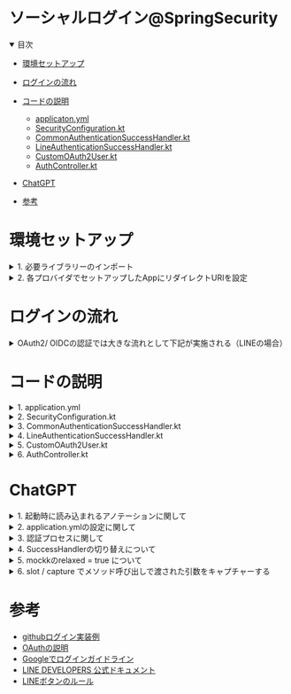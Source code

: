# ソーシャルログイン@SpringSecurity

<details open="open">
<summary>目次</summary>



- [環境セットアップ](#環境セットアップ)
- [ログインの流れ](#ログインの流れ)
- [コードの説明](#コードの説明)
  - [applicaton.yml](#applicaton.yml)
  - [SecurityConfiguration.kt](#SecurityConfiguration.kt)
  - [CommonAuthenticationSuccessHandler.kt](#CommonAuthenticationSuccessHandler.kt)
  - [LineAuthenticationSuccessHandler.kt](#LineAuthenticationSuccessHandler.kt)
  - [CustomOAuth2User.kt](#CustomOAuth2User.kt)
  - [AuthController.kt](#AuthController.kt)

- [ChatGPT](#ChatGPT)

- [参考](#参考)

</details>

# 環境セットアップ

<details>
<summary> 1. 必要ライブラリーのインポート</summary>

```gradlew.kts
    implementation("org.springframework.boot:spring-boot-starter-oauth2-client")
	implementation("org.springframework.boot:spring-boot-starter-security")
```
</details>

<details>
<summary> 2. 各プロバイダでセットアップしたAppにリダイレクトURIを設定</summary>

- 最小限必要なUriはSpringSecurityでセットする「redirectUri: "{baseUrl}/login/oauth2/code/{registrationId}"」が必要。
- LINEの場合は、http://localhost:8080/login/oauth2/code/line"
</details>

# ログインの流れ

<details>
<summary>  OAuth2/ OIDCの認証では大きな流れとして下記が実施される（LINEの場合）</summary>

- ![ログインの流れ](./assets/images/line-login-flow.png)

1. フロントエンド→バックエンドのログインエンドポイントへHttpリクエスト。/oauth2/authorization/{registrationId}がSpringSecurityがログイン認証を始める最初のエンドポイント
2. SpringSecurity→各プロバイダの認証エンドポイントを叩く。上記の{registrationId}にともなって、各resistrationに登録されている名前と一致するproviderのauthorizationUriを叩く。LINEの場合は、https://access.line.me/oauth2/v2.1/authorizeに必要なQueryをSpringSecurityが勝手につけてリクエスト送付
3. ユーザーが認証処理をすると、各プロバイダ→Spring Securityに必要なクエリをつけた状態（codeなど）で、登録されているredirectUriにリダイレクトされる
4. Spring Security→各プロバイダに必要な情報（codeなど）を付与してアクセストークン発行の依頼（postメソッド）。tokenUri: https://api.line.me/oauth2/v2.1/token
5. 各プロバイダ→SpringSecurityにアクセストークンなどを含んだ情報をredirect_uriへresponseする。
6. SpringSecurity→各プロバイダへアクセストークンを使用して、ユーザーの認証情報を取得依頼。userInfoUri: https://api.line.me/v2/profile
7. 各プロバイダ→SpringSecurityへ上記の情報をredirect_uriへresponseする。
8. 上記まで問題なければ、各SuccessHandlerが実行される（SuccessHandlerに入るタイミングでは２〜７が全て終わっていて、ユーザー情報はすでに持っている!!）
9. SuccessHandlerの最後にフロントエンドへredirectする。この時、SpringSecurityが「JSESSIONID」を作成してブラウザが保持する。これによってセッション管理されてUserの認証プロセスを完了する


```application.yml
spring:
  security:
    oauth2:
      client:
        registration:
          github:
            clientId: ${GITHUB_CLIENT_ID}
            clientSecret: ${GITHUB_SECRET_ID}
            scope: read:user
          line:
            clientId: ${LINE_CLIENT_ID}
            clientSecret: ${LINE_SECRET_ID}
            authorizationGrantType: authorization_code
            redirectUri: "{baseUrl}/login/oauth2/code/{registrationId}"
            scope: profile
        provider:
          line:
            authorizationUri: https://access.line.me/oauth2/v2.1/authorize
            tokenUri: https://api.line.me/oauth2/v2.1/token
            userInfoUri: https://api.line.me/v2/profile
            userNameAttribute: userId
#githubは共通のOAuthプロバイダとして、SpringBootが認識するので、登録不要
#          github:
#            authorization-uri: https://github.com/login/oauth/authorize
#            token-uri: https://github.com/login/oauth/access_token
#            user-info-uri: https://api.github.com/user


#Frontendから叩く場合は、/oauth2/authorization/{registrationId}がバックエンドの認証フローをスタートさせるトリガー
```
</details>


# コードの説明


<details>
<summary> 1. application.yml </summary>

- resistrationIdで各プロバイダを区別する
- 複数のプロバイダを使用する場合は、１つにredirectUriを定義すれば良い。最後に{resistrationId}とすることで、それぞれのプロバイダ用のリダイレクトUriが内部的に定義される
- scopeは各プロバイダに寄るので調べること
- フロントエンドから叩く際は、/oauth2/authorization/{registrationId}を叩く。各プロバイダでパスによって切り替えられる
- 共通OAuthプロバイダの場合（Github、Google、Facebookなど）は、SpringSecurityに既にプロバイダ情報はあるため、authorizationUriとかは特に定義しなくても問題ない。


```application.yml
spring:
  security:
    oauth2:
      client:
        registration:
          github:
            clientId: ${GITHUB_CLIENT_ID}
            clientSecret: ${GITHUB_SECRET_ID}
            scope: read:user
          line:
            clientId: ${LINE_CLIENT_ID}
            clientSecret: ${LINE_SECRET_ID}
            authorizationGrantType: authorization_code
            redirectUri: "{baseUrl}/login/oauth2/code/{registrationId}"
            scope: profile
        provider:
          line:
            authorizationUri: https://access.line.me/oauth2/v2.1/authorize
            tokenUri: https://api.line.me/oauth2/v2.1/token
            userInfoUri: https://api.line.me/v2/profile
            userNameAttribute: userId
#githubは共通のOAuthプロバイダとして、SpringBootが認識するので、登録不要
#          github:
#            authorization-uri: https://github.com/login/oauth/authorize
#            token-uri: https://github.com/login/oauth/access_token
#            user-info-uri: https://api.github.com/user


#Frontendから叩く場合は、/oauth2/authorization/{registrationId}がバックエンドの認証フローをスタートさせるトリガー
```

</details>

<details>
<summary> 2. SecurityConfiguration.kt </summary>

- 複数のプロバイダを切り替えれるように、各プロバイダ用のSuccessHandlerをBean登録しておく
- .csrfでポスト処理などの403エラーを回避できる（ただ、ざるになるので本当はだめ）
- requestMatchers().authentificated()で登録されているエンドポイントは認証されているかのチェックが入る。@AuthenticationPrincipalを使ってUser情報を取りたい場合は、このエンドポイント内にないとだめ

```kotlin
package com.example.backend.auth.config

import com.example.backend.auth.handler.common.AppCustomeAuthenticationSuccessHandler
import com.example.backend.auth.handler.provider.GithubAuthenticationSuccessHandler
import com.example.backend.auth.handler.provider.LineAuthenticationSuccessHandler
import com.example.backend.service.UserService
import org.springframework.context.annotation.Bean
import org.springframework.context.annotation.Configuration
import org.springframework.security.config.annotation.method.configuration.EnableMethodSecurity
import org.springframework.security.config.annotation.web.builders.HttpSecurity
import org.springframework.security.config.annotation.web.configuration.EnableWebSecurity
import org.springframework.security.web.SecurityFilterChain
import org.springframework.security.web.authentication.AuthenticationSuccessHandler

@EnableWebSecurity
@EnableMethodSecurity(prePostEnabled = true)
@Configuration
class SecurityConfiguration (
  val userService: UserService
) {
  @Bean
  fun authenticationSuccessHandler(): AuthenticationSuccessHandler {
    return AppCustomeAuthenticationSuccessHandler(
      listOf(
        LineAuthenticationSuccessHandler(userService),
        GithubAuthenticationSuccessHandler(userService)
      )
    )
  }

  @Bean
  fun filterChain(http: HttpSecurity): SecurityFilterChain {
    http
      .csrf().disable()
      .authorizeHttpRequests {
        it.requestMatchers("/api/**")
          .authenticated()
        it.anyRequest()
          .permitAll()
      }
      .oauth2Login {
        it.successHandler(authenticationSuccessHandler())
      }
    return http.build()
  }
}

```

</details>

<details>
<summary> 3. CommonAuthenticationSuccessHandler.kt </summary>

- 各プロバイダーによらず、共通で処理したい部分を記載する。各プロバイダのクラスに継承をして欲しいので、"abstract"の抽象クラスにしている
- 認証成功時に、どのサクセスハンドラーを使用するかを決定するために、各サクセスハンドラーのsupportsメソッドをAppAuthentication SuccessHandlerが呼ぶ。lineやgithubを決める
- getOidやgetDisplayNameなど各プロバイダごとでアクセスするキーが変わるものは abstract関数にしておいて、継承先でのoverrideを強制する
- 認証プロセス終了時に自動で、①supporsメソッド→②onAuthenticationSuccessが呼ばれる


```kotlin
package com.example.backend.auth.handler.common

import com.example.backend.auth.model.CustomOAuth2User
import com.example.backend.service.UserService
import jakarta.servlet.http.HttpServletRequest
import jakarta.servlet.http.HttpServletResponse
import org.springframework.security.core.Authentication
import org.springframework.security.core.context.SecurityContextHolder
import org.springframework.security.oauth2.client.authentication.OAuth2AuthenticationToken
import org.springframework.security.oauth2.core.user.OAuth2User

abstract class CommonAuthenticationSuccessHandler(
  private val userService: UserService,
  private val clientRegistrationId: String
) : AppAuthenticationSuccessHandler {

  override fun supports(oauth2Authentication: OAuth2AuthenticationToken): Boolean {
    return clientRegistrationId == oauth2Authentication.authorizedClientRegistrationId
  }

  override fun onAuthenticationSuccess(
    request: HttpServletRequest?,
    response: HttpServletResponse,
    authentication: Authentication
  ) {
    val principal = authentication.principal as OAuth2User
    val oAuth2AuthenticationToken = authentication as OAuth2AuthenticationToken
    val oid = getOid(principal)
    val displayName = getDisplayName(principal)
    val res = userService.getOrCreateUserService(oid = oid, name = displayName)
    val newAuthentication = OAuth2AuthenticationToken(
      CustomOAuth2User(
        userId = res.id.toString(),
        oid = oid,
        name = displayName,
        authorities = principal.authorities,
      ),
      authentication.authorities,
      oAuth2AuthenticationToken.authorizedClientRegistrationId
    )
    SecurityContextHolder.getContext().authentication = newAuthentication
    val redirectUrl = System.getenv("AFTER_AUTH_REDIRECT_URL") ?: "hogehoge"
    response.sendRedirect(redirectUrl)
  }

  abstract fun getOid(principal: OAuth2User): String
  abstract fun getDisplayName(principal: OAuth2User): String
}
```

</details>

<details>
<summary> 4. LineAuthenticationSuccessHandler.kt </summary>

- 共通部分を持てるように、CommonAuthenticationSuccessHandlerクラスを継承する
- getOidや、getDisplanNameなど各プロバイダでアクセスするキーが異なる部分をこのクラスが担う。


```kotlin
package com.example.backend.auth.handler.provider

import com.example.backend.auth.handler.common.CommonAuthenticationSuccessHandler
import com.example.backend.service.UserService
import org.springframework.security.oauth2.core.user.OAuth2User

class LineAuthenticationSuccessHandler(userService: UserService) : CommonAuthenticationSuccessHandler(userService, "line") {
  override fun getOid(principal: OAuth2User): String = principal.getAttribute<String>("userId") ?: throw Exception("There is no userId")
  override fun getDisplayName(principal: OAuth2User): String = principal.getAttribute<String>("displayName") ?: throw Exception("There is no name")
}
```

</details>

<details>
<summary> 5. CustomOAuth2User.kt </summary>

- attributesのところで、どのキーをPrincipalとして登録するかを定義する。増やしたい場合は増やせる

```kotlin
package com.example.backend.auth.model

import org.springframework.security.core.AuthenticatedPrincipal
import org.springframework.security.core.GrantedAuthority
import org.springframework.security.oauth2.core.user.OAuth2User
import java.io.Serializable
import java.util.UUID

class CustomOAuth2User(
  private val authorities: Collection<GrantedAuthority>,
  private val userId: String,
  private val oid: String,
  private val name: String,
) : OAuth2User {
  private val attributes: Map<String, Any> = mapOf("userId" to userId, "oid" to oid, "name" to name)

  override fun getName(): String {
    return name
  }

  override fun getAttributes(): Map<String, Any> {
    return attributes
  }

  override fun getAuthorities(): Collection<GrantedAuthority> {
    return authorities
  }
}

```

</details>


<details>
<summary> 6. AuthController.kt </summary>

- 各メソッドの引数で@AuthenticationPrincipalをつけると、認証されたuser情報が取れる
- user情報へのアクセス方法は user.getAttribute("取りたいキー")でGetできる

```kotlin
package com.example.backend.controller

import com.example.backend.auth.model.CustomOAuth2User
import com.example.backend.model.response.ResponceUserInfo
import com.example.backend.service.UserService
import org.springframework.security.core.annotation.AuthenticationPrincipal
import org.springframework.web.bind.annotation.GetMapping
import org.springframework.web.bind.annotation.RequestMapping
import org.springframework.web.bind.annotation.RestController

@RestController
@RequestMapping("/api/auth")
class AuthController (
  val userService: UserService
) {
  @GetMapping("/check-auth")
  fun checkAuth (
    @AuthenticationPrincipal user: CustomOAuth2User,
  ) {
    println("userId : " + user.getAttribute("oid"))
  }

}
```

</details>


# ChatGPT

<details>
<summary> 1. 起動時に読み込まれるアノテーションに関して</summary>

- ![](./assets/images/anotation.png)
</details>

<details>
<summary> 2. application.ymlの設定に関して</summary>

- ![](./assets/images/applicationyml1.png)
- ![](./assets/images/applicationyml2.png)
</details>

<details>
<summary> 3. 認証プロセスに関して</summary>

- ![](./assets/images/auth_process1.png)
- ![](./assets/images/auth_process2.png)
</details>

<details>
<summary> 4. SuccessHandlerの切り替えについて</summary>

- ![](./assets/images/success_handler1.png)
</details>

<details>
<summary> 5. mockkのrelaxed = true について</summary>

- ![](./assets/images/mockk_relaxed.png)
</details>

<details>
<summary> 6. slot / capture でメソッド呼び出しで渡された引数をキャプチャーする</summary>

- ![](./assets/images/mockk_slot_capture1.png)
- ![](./assets/images/mockk_slot_capture2.png)
- ![](./assets/images/mockk_slot_capture3.png)
</details>


# 参考
- [githubログイン実装例](https://tech.asoview.co.jp/entry/2021/12/09/000000)
- [OAuthの説明](https://qiita.com/TakahikoKawasaki/items/e37caf50776e00e733be)
- [Googleでログインガイドライン](https://developers.google.com/identity/branding-guidelines?fbclid=IwAR0oyedruG1mHbETsSGIh-w1cIUU7ya4y2BTXVvR1fezUuR6nAHz_H3yL2s&hl=ja)
- [LINE DEVELOPERS 公式ドキュメント](https://developers.line.biz/ja/reference/line-login/)
- [LINEボタンのルール](https://developers.line.biz/ja/docs/line-login/login-button/)
